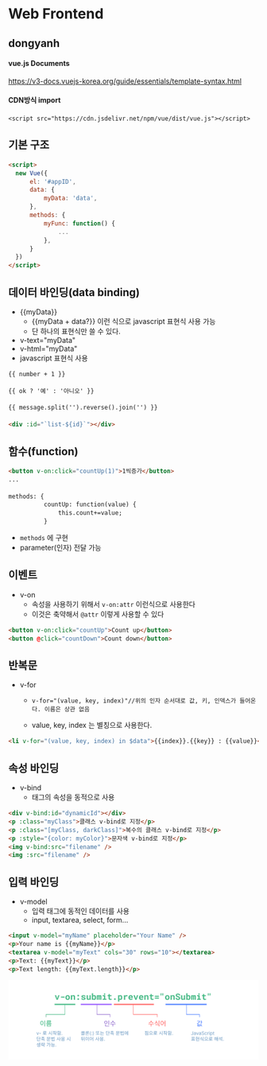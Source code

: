 # Web Frontend

## dongyanh

#### vue.js Documents

https://v3-docs.vuejs-korea.org/guide/essentials/template-syntax.html

#### CDN방식 import

```
<script src="https://cdn.jsdelivr.net/npm/vue/dist/vue.js"></script>
```

## 기본 구조

```html
<script>
  new Vue({
      el: '#appID',
      data: {
          myData: 'data',
      },
      methods: {
          myFunc: function() {
              ...
          },
      }
  })
</script>
```

## 데이터 바인딩(data binding)

- {{myData}}
  - {{myData + data?}} 이런 식으로 javascript 표현식 사용 가능
  - 단 하나의 표현식만 쓸 수 있다.
- v-text="myData"
- v-html="myData"
- javascript 표현식 사용
```html
{{ number + 1 }}

{{ ok ? '예' : '아니오' }}

{{ message.split('').reverse().join('') }}

<div :id="`list-${id}`"></div>

```

## 함수(function)

```html
<button v-on:click="countUp(1)">1씩증가</button>
...

methods: {
          countUp: function(value) {
              this.count+=value;
          }
```
- ```methods``` 에 구현
- parameter(인자) 전달 가능

## 이벤트

- v-on
  - 속성을 사용하기 위해서 `v-on:attr` 이런식으로 사용한다
  - 이것은 축약해서 `@attr` 이렇게 사용할 수 있다

```html
<button v-on:click="countUp">Count up</button>
<button @click="countDown">Count down</button>
```

## 반복문

- v-for
  -     v-for="(value, key, index)"//위의 인자 순서대로 값, 키, 인덱스가 들어온다. 이름은 상관 없음
  - value, key, index 는 별칭으로 사용한다.

```html
<li v-for="(value, key, index) in $data">{{index}}.{{key}} : {{value}}</li>
```

## 속성 바인딩

- v-bind
  - 태그의 속성을 동적으로 사용

```html
<div v-bind:id="dynamicId"></div>
<p :class="myClass">클래스 v-bind로 지정</p>
<p :class="[myClass, darkClass]">복수의 클래스 v-bind로 지정</p>
<p :style="{color: myColor}">문자색 v-bind로 지정</p>
<img v-bind:src="filename" />
<img :src="filename" />
```

## 입력 바인딩

- v-model
  - 입력 태그에 동적인 데이터를 사용
  - input, textarea, select, form...

```html
<input v-model="myName" placeholder="Your Name" />
<p>Your name is {{myName}}</p>
<textarea v-model="myText" cols="30" rows="10"></textarea>
<p>Text: {{myText}}</p>
<p>Text length: {{myText.length}}</p>
```

<img src="/imges/README1.png" width="700px">
